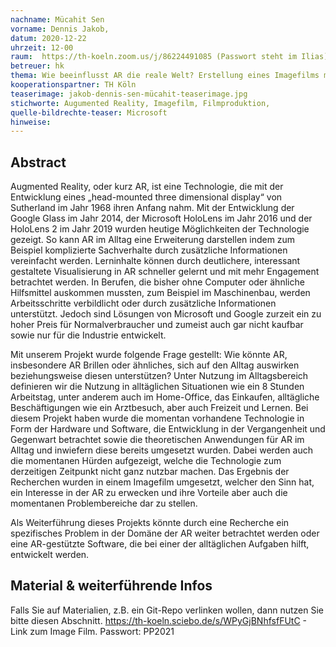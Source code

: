 ```yaml
---
nachname: Mücahit Sen
vorname: Dennis Jakob,
datum: 2020-12-22
uhrzeit: 12-00
raum:  https://th-koeln.zoom.us/j/86224491085 (Passwort steht im Ilias) Präsentation
betreuer: hk
thema: Wie beeinflusst AR die reale Welt? Erstellung eines Imagefilms mit Zukunftsvision
kooperationspartner: TH Köln
teaserimage: jakob-dennis-sen-mücahit-teaserimage.jpg
stichworte: Augumented Reality, Imagefilm, Filmproduktion,
quelle-bildrechte-teaser: Microsoft
hinweise:
---
```


## Abstract

Augmented Reality, oder kurz AR, ist eine Technologie, die mit der Entwicklung eines „head-mounted three dimensional display“ von Sutherland im Jahr 1968 ihren Anfang nahm. Mit der Entwicklung der Google Glass im Jahr 2014, der Microsoft HoloLens im Jahr 2016 und der HoloLens 2 im Jahr 2019 wurden heutige Möglichkeiten der Technologie gezeigt.
 So kann AR im Alltag eine Erweiterung darstellen indem zum Beispiel komplizierte Sachverhalte durch zusätzliche Informationen vereinfacht werden. Lerninhalte können durch deutlichere, interessant gestaltete Visualisierung in AR schneller gelernt und mit mehr Engagement betrachtet werden. In Berufen, die bisher ohne Computer oder ähnliche Hilfsmittel auskommen mussten, zum Beispiel im Maschinenbau, werden Arbeitsschritte verbildlicht oder durch zusätzliche Informationen unterstützt.
Jedoch sind Lösungen von Microsoft und Google zurzeit ein zu hoher Preis für Normalverbraucher und zumeist auch gar nicht kaufbar sowie nur für die Industrie entwickelt.

Mit unserem Projekt wurde folgende Frage gestellt: Wie könnte AR, insbesondere AR Brillen oder ähnliches, sich auf den Alltag auswirken beziehungsweise diesen unterstützen?
Unter Nutzung im Alltagsbereich definieren wir die Nutzung in alltäglichen Situationen wie ein 8 Stunden Arbeitstag, unter anderem auch im Home-Office, das Einkaufen, alltägliche Beschäftigungen wie ein Arztbesuch, aber auch Freizeit und Lernen.
Bei diesem Projekt haben wurde die momentan vorhandene Technologie in Form der Hardware und Software, die Entwicklung in der Vergangenheit und Gegenwart betrachtet sowie die theoretischen Anwendungen für AR im Alltag und inwiefern diese bereits umgesetzt wurden. Dabei werden auch die momentanen Hürden aufgezeigt, welche die Technologie zum derzeitigen Zeitpunkt nicht ganz nutzbar machen.
Das Ergebnis der Recherchen wurden in einem Imagefilm umgesetzt, welcher den Sinn hat, ein Interesse in der AR zu erwecken und ihre Vorteile aber auch die momentanen Problembereiche dar zu stellen.

Als Weiterführung dieses Projekts könnte durch eine Recherche ein spezifisches Problem in der Domäne der AR weiter betrachtet werden oder eine AR-gestützte Software, die bei einer der alltäglichen Aufgaben hilft, entwickelt werden.

## Material & weiterführende Infos
Falls Sie auf Materialien, z.B. ein Git-Repo verlinken wollen, dann nutzen Sie bitte diesen Abschnitt.
https://th-koeln.sciebo.de/s/WPyGjBNhfsfFUtC - Link zum Image Film. Passwort: PP2021
